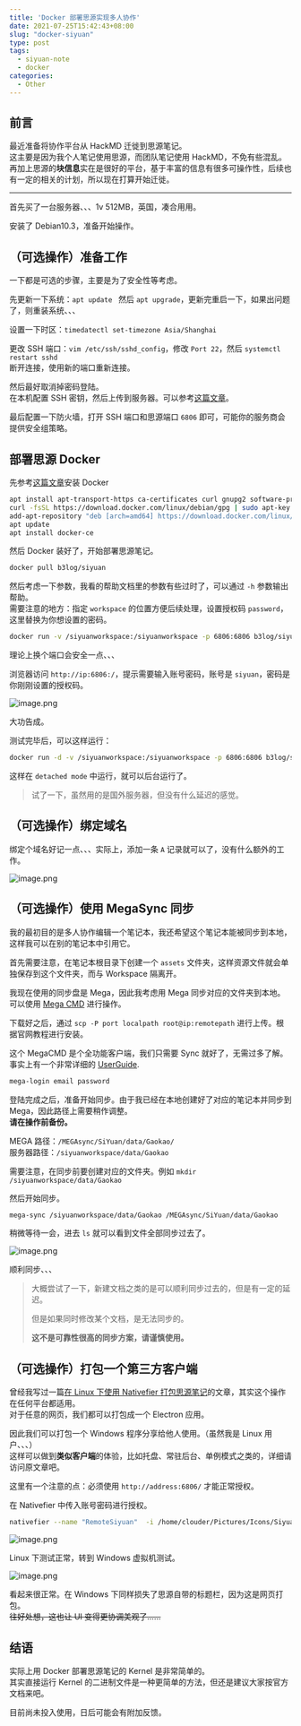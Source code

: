 ```yaml
---    
title: 'Docker 部署思源实现多人协作'    
date: 2021-07-25T15:42:43+08:00    
slug: "docker-siyuan"    
type: post    
tags:    
  - siyuan-note  
  - docker  
categories:    
  - Other    
---    
```


## 前言  

最近准备将协作平台从 HackMD 迁徙到思源笔记。  
这主要是因为我个人笔记使用思源，而团队笔记使用 HackMD，不免有些混乱。  
再加上思源的**块信息**实在是很好的平台，基于丰富的信息有很多可操作性，后续也有一定的相关的计划，所以现在打算开始迁徙。  

---  

首先买了一台服务器、、、1v 512MB，英国，凑合用用。  

安装了 Debian10.3，准备开始操作。  

## （可选操作）准备工作  

一下都是可选的步骤，主要是为了安全性等考虑。  

先更新一下系统：`apt update ` 然后 `apt upgrade`，更新完重启一下，如果出问题了，则重装系统、、、  

设置一下时区：`timedatectl set-timezone Asia/Shanghai`  

更改 SSH 端口：`vim /etc/ssh/sshd_config`，修改 `Port 22`，然后 `systemctl restart sshd`  
断开连接，使用新的端口重新连接。  

然后最好取消掉密码登陆。  
在本机配置 SSH 密钥，然后上传到服务器。可以参考[这篇文章](https://www.digitalocean.com/community/tutorials/how-to-configure-ssh-key-based-authentication-on-a-linux-server)。  

最后配置一下防火墙，打开 SSH 端口和思源端口 `6806` 即可，可能你的服务商会提供安全组策略。  

## 部署思源 Docker  

先参考[这篇文章](https://www.digitalocean.com/community/tutorials/how-to-install-and-use-docker-on-debian-10)安装 Docker  

```bash  
apt install apt-transport-https ca-certificates curl gnupg2 software-properties-common   
curl -fsSL https://download.docker.com/linux/debian/gpg | sudo apt-key add -  
add-apt-repository "deb [arch=amd64] https://download.docker.com/linux/debian $(lsb_release -cs) stable"  
apt update  
apt install docker-ce  
```  

然后 Docker 装好了，开始部署思源笔记。  

```bash  
docker pull b3log/siyuan  
```  

然后考虑一下参数，我看的帮助文档里的参数有些过时了，可以通过 `-h` 参数输出帮助。  
需要注意的地方：指定 `workspace` 的位置方便后续处理，设置授权码 `password`，这里替换为你想设置的密码。  

```bash  
docker run -v /siyuanworkspace:/siyuanworkspace -p 6806:6806 b3log/siyuan -resident -workspace /siyuanworkspace -authCode password  
```  

理论上换个端口会安全一点、、、  

浏览器访问 `http://ip:6806:/`，提示需要输入账号密码，账号是 `siyuan`，密码是你刚刚设置的授权码。  

![image.png](https://b3logfile.com/siyuan/1609132319768/assets/image-20210725135826-kb3nlg8.png)  

大功告成。  

测试完毕后，可以这样运行：  

```bash  
docker run -d -v /siyuanworkspace:/siyuanworkspace -p 6806:6806 b3log/siyuan -resident -workspace /siyuanworkspace -authCode password  
```  

这样在 `detached mode` 中运行，就可以后台运行了。  

> 试了一下，虽然用的是国外服务器，但没有什么延迟的感觉。  
>  

## （可选操作）绑定域名  

绑定个域名好记一点、、、实际上，添加一条 `A` 记录就可以了，没有什么额外的工作。  

![image.png](https://b3logfile.com/siyuan/1609132319768/assets/image-20210725140426-dppxd17.png)  

## （可选操作）使用 MegaSync 同步  

我的最初目的是多人协作编辑一个笔记本，我还希望这个笔记本能被同步到本地，这样我可以在别的笔记本中引用它。  

首先需要注意，在笔记本根目录下创建一个 `assets` 文件夹，这样资源文件就会单独保存到这个文件夹，而与 Workspace 隔离开。  

我现在使用的同步盘是 Mega，因此我考虑用 Mega 同步对应的文件夹到本地。可以使用 [Mega CMD](https://mega.nz/cmd) 进行操作。  

下载好之后，通过 `scp -P port localpath root@ip:remotepath` 进行上传。根据官网教程进行安装。  

这个 MegaCMD 是个全功能客户端，我们只需要 Sync 就好了，无需过多了解。事实上有一个非常详细的 [UserGuide](https://github.com/meganz/MEGAcmd/blob/master/UserGuide.md).  

```bash  
mega-login email password  
```  

登陆完成之后，准备开始同步。由于我已经在本地创建好了对应的笔记本并同步到 Mega，因此路径上需要稍作调整。  
**请在操作前备份。**  

MEGA 路径：`/MEGAsync/SiYuan/data/Gaokao/`  
服务器路径：`/siyuanworkspace/data/Gaokao`  

需要注意，在同步前要创建对应的文件夹。例如 `mkdir /siyuanworkspace/data/Gaokao`  

然后开始同步。  

```bash  
mega-sync /siyuanworkspace/data/Gaokao /MEGAsync/SiYuan/data/Gaokao  
```  

稍微等待一会，进去 `ls` 就可以看到文件全部同步过去了。  

![image.png](https://b3logfile.com/siyuan/1609132319768/assets/image-20210725142510-namxjjz.png)  

顺利同步、、、  

> 大概尝试了一下，新建文档之类的是可以顺利同步过去的，但是有一定的延迟。  
>  
> 但是如果同时修改某个文档，是无法同步的。  
>  
> **这不是可靠性很高的同步方案，请谨慎使用。**  
>  

## （可选操作）打包一个第三方客户端  

曾经我写过一篇[在 Linux 下使用 Nativefier 打包思源笔记](https://ld246.com/article/1622898305015/comment/1623135737884#comments)的文章，其实这个操作在任何平台都适用。  
对于任意的网页，我们都可以打包成一个 Electron 应用。  

因此我们可以打包一个 Windows 程序分享给他人使用。（虽然我是 Linux 用户、、、）  
这样可以做到**类似客户端**的体验，比如托盘、常驻后台、单例模式之类的，详细请访问原文章吧。  

这里有一个注意的点：必须使用 `http://address:6806/` 才能正常授权。  

在 Nativefier 中传入账号密码进行授权。  

```bash  
nativefier --name "RemoteSiyuan"  -i /home/clouder/Pictures/Icons/Siyuan.ico --single-instance --tray -e 13.1.0 http://address:6806 --basic-auth-username siyuan --basic-auth-password password  
```  

![image.png](https://b3logfile.com/siyuan/1609132319768/assets/image-20210725150827-ahb1fas.png)  

Linux 下测试正常，转到 Windows 虚拟机测试。  

![image.png](https://b3logfile.com/siyuan/1609132319768/assets/image-20210725151100-fkbszzp.png)  

看起来很正常。在 Windows 下同样损失了思源自带的标题栏，因为这是网页打包。  
~~往好处想，这也让 UI 变得更协调美观了……~~  

## 结语  

实际上用 Docker 部署思源笔记的 Kernel 是非常简单的。    
其实直接运行 Kernel 的二进制文件是一种更简单的方法，但还是建议大家按官方文档来吧。  

目前尚未投入使用，日后可能会有附加反馈。  
